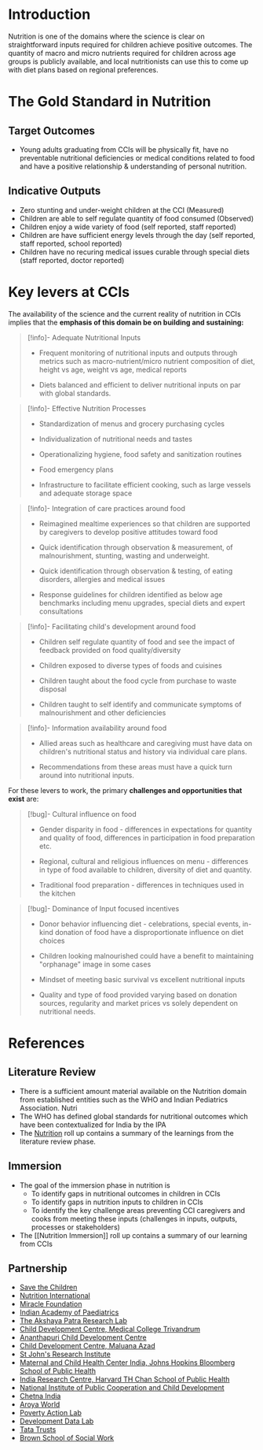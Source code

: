 
# Introduction

Nutrition is one of the domains where the science is clear on straightforward inputs required for children achieve positive outcomes.  The quantity of macro and micro nutrients required for children across age groups is publicly available, and local nutritionists can use this to come up with diet plans based on regional preferences.

# The Gold Standard in Nutrition

## Target Outcomes
- Young adults graduating from CCIs will be physically fit, have no preventable nutritional deficiencies or medical conditions related to food and have a positive relationship & understanding of personal nutrition.

## Indicative Outputs

 - Zero stunting and under-weight children at the CCI (Measured)
 - Children are able to self regulate quantity of food consumed (Observed)
 - Children enjoy a wide variety of food (self reported, staff reported)
 - Children are have sufficient energy levels through the day (self reported, staff reported, school reported)
 - Children have no recuring medical issues curable through special diets (staff reported, doctor reported)

# Key levers at CCIs 

The availability of the science and the current reality of nutrition in CCIs implies that the **emphasis of this domain be on building and sustaining:** 

> [!info]-  Adequate Nutritional Inputs
> - Frequent monitoring of nutritional inputs and outputs through metrics such as macro-nutrient/micro nutrient composition of diet, height vs age, weight vs age, medical reports
> 
>  - Diets balanced and efficient to deliver nutritional inputs on par with global standards. 

> [!info]- Effective Nutrition Processes
> - Standardization of menus and grocery purchasing cycles
> 
> - Individualization of nutritional needs and tastes
> 
> - Operationalizing hygiene, food safety and sanitization routines
> 
> - Food emergency plans
> 
> - Infrastructure to facilitate efficient cooking, such as large vessels and adequate storage space

> [!info]- Integration of care practices around food
>- Reimagined mealtime experiences so that children are supported by caregivers to develop positive attitudes toward food
>
>- Quick identification through observation & measurement, of malnourishment, stunting, wasting and underweight. 
>
>- Quick identification through observation & testing, of eating disorders, allergies and medical issues
>
>- Response guidelines for children identified as below age benchmarks including menu upgrades, special diets and expert consultations

> [!info]- Facilitating child's development around food
> - Children self regulate quantity of food and see the impact of feedback provided on food quality/diversity
> 
> - Children exposed to diverse types of foods and cuisines 
> 
> - Children taught about  the food cycle from purchase to waste disposal
> 
> - Children taught to self identify and communicate symptoms of malnourishment and other deficiencies

> [!info]-  Information availability around food
> - Allied areas such as healthcare and caregiving must have data on children's nutritional status and history via individual care plans. 
> 
> - Recommendations from these areas must have a quick turn around into nutritional inputs. 

For these levers to work, the primary **challenges and opportunities that exist** are: 

> [!bug]- Cultural influence on food
> - Gender disparity in food - differences in expectations for quantity and quality of food, differences in participation in food preparation etc.
> 
> - Regional, cultural and religious influences on menu - differences in type of food available to children, diversity of diet and quantity.
> 
> - Traditional food preparation - differences in techniques used in the kitchen
> 

> [!bug]- Dominance of Input focused incentives 
>- Donor behavior influencing diet - celebrations, special events, in-kind donation of food have a disproportionate influence on diet choices
>
>- Children looking malnourished could have a benefit to maintaining "orphanage" image in some cases
>
>- Mindset of meeting basic survival vs excellent nutritional inputs
>
> - Quality and type of food provided varying based on donation sources, regularity and market prices vs solely dependent on nutritional needs.


# References

## Literature Review

- There is a sufficient amount material available on the Nutrition domain from established entities such as the WHO and Indian Pediatrics Association. Nutri
- The WHO has defined global standards for nutritional outcomes which have been contextualized for India by the IPA
- The [Nutrition](Roll%20Ups/Nutrition/Nutrition.md) roll up contains a summary of the learnings from the literature review phase.  

## Immersion

- The goal of the immersion phase in nutrition is 
	- To identify gaps in nutritional outcomes in children in CCIs
	- To identify gaps in nutrition inputs to children in CCIs
	- To identify the key challenge areas preventing CCI caregivers and cooks from meeting these inputs (challenges in inputs, outputs, processes or stakeholders) 
- The [[Nutrition Immersion]] roll up contains a summary of our learning from CCIs

## Partnership 

- [Save the Children](https://www.savethechildren.in/) 
- [Nutrition International](https://www.nutritionintl.org/)
- [Miracle Foundation](https://www.miraclefoundation.org/)
- [Indian Academy of Paediatrics](https://www.iapindia.org/)
- [The Akshaya Patra Research Lab](https://csp.iisc.ac.in/taprl/) 
- [Child Development Centre, Medical College Trivandrum](https://cdckerala.org/) 
- [Ananthapuri Child Development Centre](http://www.ananthapuricdc.com/)
- [Child Development Centre, Maluana Azad](https://www.mamc.ac.in/layoutpage-child-development-centre-cdc)
- [St John's Research Institute](https://www.sjri.res.in/)
- [Maternal and Child Health Center India, Johns Hopkins Bloomberg School of Public Health](https://www.jhsph.edu/ivac/about/mchi/)
- [India Research Centre, Harvard TH Chan School of Public Health](https://www.hsph.harvard.edu/india-center/)
- [National Institute of Public Cooperation and Child Development](https://nipccd.nic.in/#gsc.tab=0)
- [Chetna India](https://www.chetnaindia.org/)
- [Aroya World](https://arogyaworld.org/)
- [Poverty Action Lab ](https://www.povertyactionlab.org/)
- [Development Data Lab](https://www.devdatalab.org/)
- [Tata Trusts](https://www.tatatrusts.org/)
- [Brown School of Social Work](https://brownschool.wustl.edu/Pages/default.aspx)
